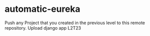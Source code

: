 # automatic-eureka
Push any Project that you created in the previous level to this remote repository. Upload django app L2T23
